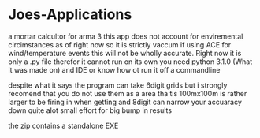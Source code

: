 # Joes-Applications
a mortar calcultor for arma 3
this app does not account for enviremental circimstances as of right now so it is strictly vaccum if using ACE for wind/temperature events this will not be wholly accurate.
Right now it is only a .py file therefor it cannot run on its own you need python 3.1.0 (What it was made on) and IDE or know how ot run it off a commandline

despite what it says the program can take 6digit grids but i strongly recomend that you do not use them as a area tha tis 100mx100m is rather larger to be firing in when getting and 8digit can narrow your accuaracy down quite alot small effort for big bump in results 

the zip contains a standalone EXE
